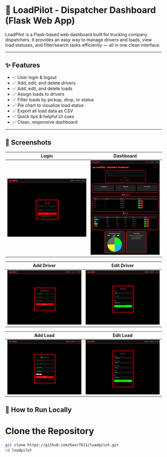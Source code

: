 # 🚚 LoadPilot - Dispatcher Dashboard (Flask Web App)

LoadPilot is a Flask-based web dashboard built for trucking company dispatchers. It provides an easy way to manage drivers and loads, view load statuses, and filter/search tasks efficiently — all in one clean interface.

---

## ✨ Features

- ✅ User login & logout
- ✅ Add, edit, and delete drivers
- ✅ Add, edit, and delete loads
- ✅ Assign loads to drivers
- ✅ Filter loads by pickup, drop, or status
- ✅ Pie chart to visualize load status
- ✅ Export all load data as CSV
- ✅ Quick tips & helpful UI cues
- ✅ Clean, responsive dashboard 

---

## 📸 Screenshots

| **Login** | **Dashboard** |
|-----------|----------------|
| ![Login](screenshots/login.jpeg) | ![Dashboard](screenshots/dashboard.jpeg) |

| **Add Driver** | **Edit Driver** |
|----------------|-----------------|
| ![Add Driver](screenshots/add_driver.jpeg) | ![Edit Driver](screenshots/edit_driver.jpeg) |

| **Add Load** | **Edit Load** |
|--------------|------------------------|
| ![Add Load](screenshots/add_load.jpeg) | ![Edit Load](screenshots/edit_load.jpeg) |

## 🚀 How to Run Locally
# Clone the Repository
```bash
git clone https://github.com/Kaur7611/loadpilot.git
cd loadpilot
